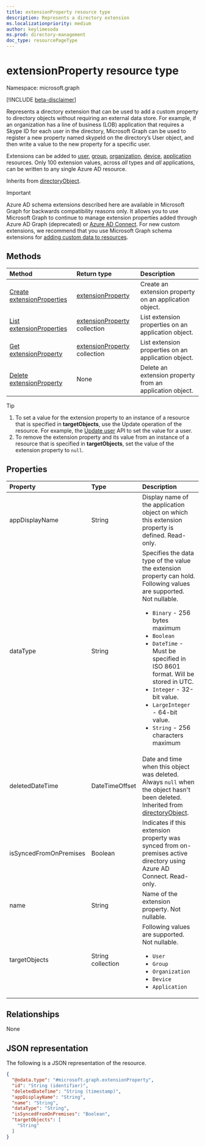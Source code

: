 ```yaml
---
title: extensionProperty resource type
description: Represents a directory extension
ms.localizationpriority: medium
author: keylimesoda
ms.prod: directory-management
doc_type: resourcePageType
---
```


# extensionProperty resource type

Namespace: microsoft.graph

[!INCLUDE [beta-disclaimer](../../includes/beta-disclaimer.md)]

Represents a directory extension that can be used to add a custom property to directory objects without requiring an external data store. For example, if an organization has a line of business (LOB) application that requires a Skype ID for each user in the directory, Microsoft Graph can be used to register a new property named skypeId on the directory’s User object, and then write a value to the new property for a specific user.

Extensions can be added to [user](user.md), [group](group.md), [organization](organization.md), [device](device.md), [application](application.md) resources. Only 100 extension values, across *all* types and *all* applications, can be written to any single Azure AD resource.

Inherits from [directoryObject](directoryobject.md).

> [!IMPORTANT]
> Azure AD schema extensions described here are available in Microsoft Graph for backwards compatibility reasons only.
> It allows you to use Microsoft Graph to continue to manage extension properties added through Azure AD Graph (deprecated) or [Azure AD Connect](/azure/active-directory/hybrid/whatis-azure-ad-connect).
> For new custom extensions, we recommend that you use Microsoft Graph schema extensions for [adding custom data to resources](/graph/extensibility-overview).

## Methods

| Method                                                                     | Return type                                          | Description                                              |
| :------------------------------------------------------------------------- | :--------------------------------------------------- | :------------------------------------------------------- |
| [Create extensionProperties](../api/application-post-extensionproperty.md) | [extensionProperty](extensionProperty.md)            | Create an extension property on an application object.   |
| [List extensionProperties](../api/application-list-extensionproperty.md)   | [extensionProperty](extensionProperty.md) collection | List extension properties on an application object.      |
| [Get extensionProperty](../api/extensionproperty-get.md)                   | [extensionProperty](extensionProperty.md) collection | List extension properties on an application object.      |
| [Delete extensionProperty](../api/extensionproperty-delete.md)             | None                                                 | Delete an extension property from an application object. |

> [!TIP]
> 1. To set a value for the extension property to an instance of a resource that is specified in **targetObjects**, use the Update operation of the resource. For example, the [Update user](../api/user-update.md) API to set the value for a user.
> 2. To remove the extension property and its value from an instance of a resource that is specified in **targetObjects**, set the value of the extension property to `null`.

## Properties

| Property               | Type              | Description                                                                                                                                                                                                                                                                                                                                                                               |
| :--------------------- | :---------------- | :---------------------------------------------------------------------------------------------------------------------------------------------------------------------------------------------------------------------------------------------------------------------------------------------------------------------------------------------------------------------------------------- |
| appDisplayName         | String            | Display name of the application object on which this extension property is defined. Read-only.                                                                                                                                                                                                                                                                                            |
| dataType               | String            | Specifies the data type of the value the extension property can hold. Following values are supported. Not nullable. <ul><li>`Binary` - 256 bytes maximum</li><li>`Boolean`</li><li>`DateTime` - Must be specified in ISO 8601 format. Will be stored in UTC.</li><li>`Integer` - 32-bit value.</li><li>`LargeInteger` - 64-bit value.</li><li>`String` - 256 characters maximum</li></ul> |
| deletedDateTime        | DateTimeOffset    | Date and time when this object was deleted. Always `null` when the object hasn't been deleted. Inherited from [directoryObject](directoryobject.md).                                                                                                                                                                                                                                      |
| isSyncedFromOnPremises | Boolean           | Indicates if this extension property was synced from on-premises active directory using Azure AD Connect. Read-only.                                                                                                                                                                                                                                                                      |
| name                   | String            | Name of the extension property. Not nullable.                                                                                                                                                                                                                                                                                                                                             |
| targetObjects          | String collection | Following values are supported. Not nullable. <ul><li>`User`</li><li>`Group`</li><li>`Organization`</li><li>`Device`</li><li>`Application`</li></ul>                                                                                                                                                                                                                                      |

## Relationships

None

## JSON representation

The following is a JSON representation of the resource.

<!-- {
  "blockType": "resource",
  "keyProperty": "id",
  "@odata.type": "microsoft.graph.extensionProperty",
  "baseType": "microsoft.graph.directoryObject",
  "openType": true
}
-->

```json
{
  "@odata.type": "#microsoft.graph.extensionProperty",
  "id": "String (identifier)",
  "deletedDateTime": "String (timestamp)",
  "appDisplayName": "String",
  "name": "String",
  "dataType": "String",
  "isSyncedFromOnPremises": "Boolean",
  "targetObjects": [
    "String"
  ]
}
```

<!-- uuid: 16cd6b66-4b1a-43a1-adaf-3a886856ed98
2019-02-04 14:57:30 UTC -->

<!-- {
  "type": "#page.annotation",
  "description": "extensionProperty resource",
  "keywords": "",
  "section": "documentation",
  "tocPath": ""
}-->
